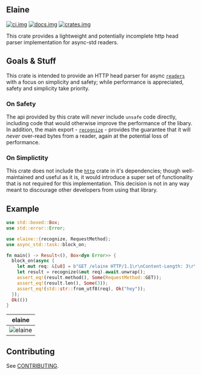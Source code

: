 ## Elaine

[![ci.img]][ci.url] [![docs.img]][docs.url] [![crates.img]][crates.url]

This crate provides a lightweight and potentially incomplete http head parser implementation
for async-std readers.

## Goals &amp; Stuff

This crate is intended to provide an HTTP head parser for async [`readers`] with a focus on simplicity and safety;
while performance is appreciated, safety and simplicity take priority.
  
### On Safety

The api provided by this crate will _never_ include `unsafe` code directly, including code that would otherwise
improve the performance of the libary. In addition, the main export - [`recognize`][recognize] - provides the
guarantee that it will _never_ over-read bytes from a reader, again at the potential loss of performance.

### On Simplictity

This crate does not include the [`http`][http-crate] crate in it's dependencies; though well-maintained and useful as
it is, it would introduce a super set of functionality that is not required for this implementation. This decision is
not in any way meant to discourage other developers from using that library.

## Example

```rust
use std::boxed::Box;
use std::error::Error;

use elaine::{recognize, RequestMethod};
use async_std::task::block_on;

fn main() -> Result<(), Box<dyn Error>> {
  block_on(async {
    let mut req: &[u8] = b"GET /elaine HTTP/1.1\r\nContent-Length: 3\r\n\r\nhey";
    let result = recognize(&mut req).await.unwrap();
    assert_eq!(result.method(), Some(RequestMethod::GET));
    assert_eq!(result.len(), Some(3));
    assert_eq!(std::str::from_utf8(req), Ok("hey"));
  });
  Ok(())
}
```

| elaine |
| --- |
| ![elaine][elaine] |

## Contributing

See [CONTRIBUTING](/CONTRIBUTING.md).

[ci.img]: https://github.com/sizethree/elaine/workflows/gh.build/badge.svg?flat
[ci.url]: https://github.com/sizethree/elaine/actions?workflow=gh.build
[redis]: https://redis.io/topics/protocol
[async-std]: https://github.com/async-rs/async-std
[tcp-stream]: https://docs.rs/async-std/0.99.11/async_std/net/struct.TcpStream.html
[docs.img]: https://docs.rs/elaine/badge.svg
[docs.url]: https://docs.rs/elaine/latest
[crates.url]: https://crates.io/crates/elaine
[crates.img]: https://img.shields.io/crates/v/elaine
[elaine]: https://user-images.githubusercontent.com/1545348/68368941-1cee4e80-0107-11ea-8e87-47cb29cf8e15.gif
[`readers`]: https://docs.rs/async-std/0.99.12/async_std/io/trait.Read.html
[http-crate]: https://crates.io/crates/http
[recognize]: https://docs.rs/elaine/latest/elaine/fn.recognize.html

